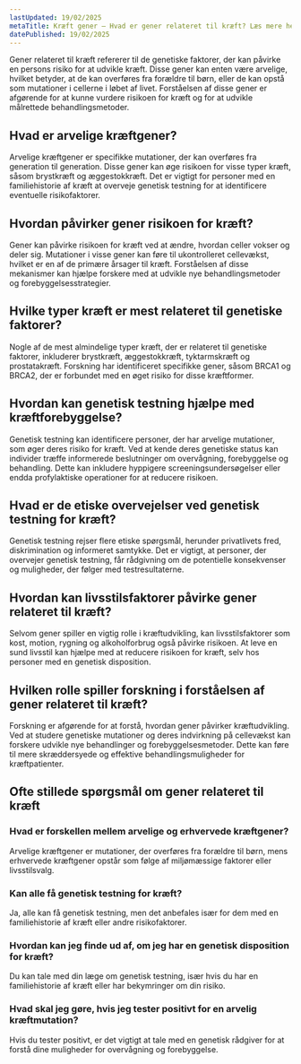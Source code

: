 ```yaml
---
lastUpdated: 19/02/2025
metaTitle: Kræft gener – Hvad er gener relateret til kræft? Læs mere her
datePublished: 19/02/2025
---
```


Gener relateret til kræft refererer til de genetiske faktorer, der kan påvirke en persons risiko for at udvikle kræft. Disse gener kan enten være arvelige, hvilket betyder, at de kan overføres fra forældre til børn, eller de kan opstå som mutationer i cellerne i løbet af livet. Forståelsen af disse gener er afgørende for at kunne vurdere risikoen for kræft og for at udvikle målrettede behandlingsmetoder.

## Hvad er arvelige kræftgener?

Arvelige kræftgener er specifikke mutationer, der kan overføres fra generation til generation. Disse gener kan øge risikoen for visse typer kræft, såsom brystkræft og æggestokkræft. Det er vigtigt for personer med en familiehistorie af kræft at overveje genetisk testning for at identificere eventuelle risikofaktorer.

## Hvordan påvirker gener risikoen for kræft?

Gener kan påvirke risikoen for kræft ved at ændre, hvordan celler vokser og deler sig. Mutationer i visse gener kan føre til ukontrolleret cellevækst, hvilket er en af de primære årsager til kræft. Forståelsen af disse mekanismer kan hjælpe forskere med at udvikle nye behandlingsmetoder og forebyggelsesstrategier.

## Hvilke typer kræft er mest relateret til genetiske faktorer?

Nogle af de mest almindelige typer kræft, der er relateret til genetiske faktorer, inkluderer brystkræft, æggestokkræft, tyktarmskræft og prostatakræft. Forskning har identificeret specifikke gener, såsom BRCA1 og BRCA2, der er forbundet med en øget risiko for disse kræftformer.

## Hvordan kan genetisk testning hjælpe med kræftforebyggelse?

Genetisk testning kan identificere personer, der har arvelige mutationer, som øger deres risiko for kræft. Ved at kende deres genetiske status kan individer træffe informerede beslutninger om overvågning, forebyggelse og behandling. Dette kan inkludere hyppigere screeningsundersøgelser eller endda profylaktiske operationer for at reducere risikoen.

## Hvad er de etiske overvejelser ved genetisk testning for kræft?

Genetisk testning rejser flere etiske spørgsmål, herunder privatlivets fred, diskrimination og informeret samtykke. Det er vigtigt, at personer, der overvejer genetisk testning, får rådgivning om de potentielle konsekvenser og muligheder, der følger med testresultaterne.

## Hvordan kan livsstilsfaktorer påvirke gener relateret til kræft?

Selvom gener spiller en vigtig rolle i kræftudvikling, kan livsstilsfaktorer som kost, motion, rygning og alkoholforbrug også påvirke risikoen. At leve en sund livsstil kan hjælpe med at reducere risikoen for kræft, selv hos personer med en genetisk disposition.

## Hvilken rolle spiller forskning i forståelsen af gener relateret til kræft?

Forskning er afgørende for at forstå, hvordan gener påvirker kræftudvikling. Ved at studere genetiske mutationer og deres indvirkning på cellevækst kan forskere udvikle nye behandlinger og forebyggelsesmetoder. Dette kan føre til mere skræddersyede og effektive behandlingsmuligheder for kræftpatienter.

## Ofte stillede spørgsmål om gener relateret til kræft

### Hvad er forskellen mellem arvelige og erhvervede kræftgener?

Arvelige kræftgener er mutationer, der overføres fra forældre til børn, mens erhvervede kræftgener opstår som følge af miljømæssige faktorer eller livsstilsvalg.

### Kan alle få genetisk testning for kræft?

Ja, alle kan få genetisk testning, men det anbefales især for dem med en familiehistorie af kræft eller andre risikofaktorer.

### Hvordan kan jeg finde ud af, om jeg har en genetisk disposition for kræft?

Du kan tale med din læge om genetisk testning, især hvis du har en familiehistorie af kræft eller har bekymringer om din risiko.

### Hvad skal jeg gøre, hvis jeg tester positivt for en arvelig kræftmutation?

Hvis du tester positivt, er det vigtigt at tale med en genetisk rådgiver for at forstå dine muligheder for overvågning og forebyggelse.
